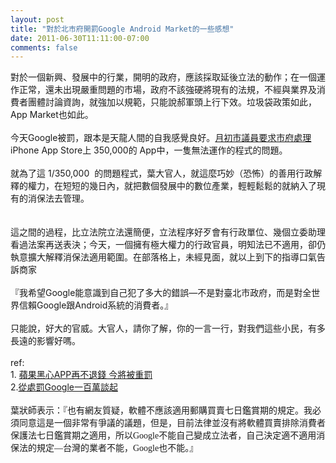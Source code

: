 ```yaml
---
layout: post
title: "對於北市府開罰Google Android Market的一些感想"
date: 2011-06-30T11:11:00-07:00
comments: false
---
```


<div class='post'>
對於一個新興、發展中的行業，開明的政府，應該採取延後立法的動作；在一個運作正常，還未出現嚴重問題的市場，政府不該強硬將現有的法規，不經與業界及消費者團體討論資詢，就強加以規範，只能說郝軍頭上行下效。垃圾袋政策如此，App Market也如此。<br /><br />今天Google被罰，跟本是天龍人間的自我感覺良好。<a href="http://www.libertytimes.com.tw/2011/new/jun/23/today-life14.htm">月初市議員要求市府處理</a>iPhone&nbsp;App Store上 350,000的 App中，一隻無法運作的程式的問題。<br /><br />就為了這 1/350,000 &nbsp;的問題程式，葉大官人，就這麼巧妙（恐怖）的善用行政解釋的權力，在短短的幾日內，就把數個發展中的數位產業，輕輕鬆鬆的就納入了現有的消保法去管理。<br /><br /><br />這之間的過程，比立法院立法還簡便，立法程序好歹會有行政單位、幾個立委助理看過法案再送表決；今天，一個擁有極大權力的行政官員，明知法已不適用，卻仍執意擴大解釋消保法適用範圍。在部落格上，未經見面，就以上到下的指導口氣告訴商家<br /><br />『我希望Google能意識到自己犯了多大的錯誤—不是對臺北市政府，而是對全世界信賴Google跟Android系統的消費者。』<br /><br />只能說，好大的官威。大官人，請你了解，你的一言一行，對我們這些小民，有多長遠的影響好嗎。<br /><br />ref:<br />1.&nbsp;<a href="http://www.libertytimes.com.tw/2011/new/jun/23/today-life14.htm">蘋果黑心APP再不退錢 今將被重罰</a><br />2.<a href="http://blog.yam.com/philipy/article/39261422">從處罰Google一百萬談起</a><br /><br />葉狀師表示：『<span class="Apple-style-span" style="font-family: Arial, 新細明體, taipei, Helvetica, sans-serif;"><span style="font-family: 新細明體;">也有網友質疑，軟體不應該適用郵購買賣七日鑑賞期的規定。我必須同意這是一個非常有爭議的議題，但是，目前法律並沒有將軟體買賣排除消費者保護法七日鑑賞期之適用，所以</span></span><span class="Apple-style-span" style="font-family: Arial, 新細明體, taipei, Helvetica, sans-serif;"><span lang="EN-US"><span style="font-family: 'Times New Roman'; line-height: normal;">Google</span></span></span><span class="Apple-style-span" style="font-family: Arial, 新細明體, taipei, Helvetica, sans-serif;"><span style="font-family: 新細明體;">不能自己變成立法者，自己決定適不適用消保法的規定—台灣的業者不能，</span></span><span class="Apple-style-span" style="font-family: Arial, 新細明體, taipei, Helvetica, sans-serif;"><span lang="EN-US"><span style="font-family: 'Times New Roman'; line-height: normal;">Google</span></span></span><span class="Apple-style-span" style="font-family: Arial, 新細明體, taipei, Helvetica, sans-serif;"><span style="font-family: 新細明體;">也不能。』</span></span></div>
